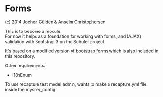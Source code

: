 # Forms

(c) 2014 Jochen Gülden & Anselm Christophersen


This is to become a module.    
For now it helps as a foundation for working with forms, and (AJAX) validation with Bootstrap 3 on the Schuler project.

It's based on a modified version of bootstrap forms which is also included in this repository.


Other requirements:

* i18nEnum

To use recapture test model admin, wants to make a recapture.yml file inside the mysite/_config